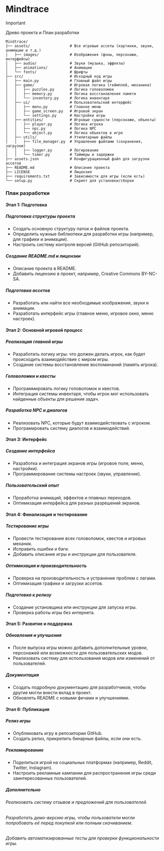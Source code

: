 # Mindtrace
>[!IMPORTANT]
> Древо проекта и План разработки

```plaintext
Mindtrace/
├── assets/                  # Все игровые ассеты (картинки, звуки, анимации и т.д.)
│   ├── images/              # Изображения (фоны, персонажи, интерфейсы)
│   ├── audio/               # Звуки (музыка, эффекты)
│   ├── animations/          # Анимации
│   └── fonts/               # Шрифты
├── src/                     # Исходный код игры
│   ├── main.py              # Главный файл игры
│   ├── game/                # Игровая логика (геймплей, механики)
│   │   ├── puzzles.py       # Логика головоломок
│   │   ├── memory.py        # Логика восстановления памяти
│   │   └── inventory.py     # Логика инвентаря
│   ├── ui/                  # Пользовательский интерфейс
│   │   ├── menu.py          # Главное меню
│   │   ├── game_screen.py   # Игровой экран
│   │   └── settings.py      # Настройки игры
│   ├── entities/            # Игровые сущности (персонажи, объекты)
│   │   ├── player.py        # Логика игрока
│   │   ├── npc.py           # Логика NPC
│   │   └── object.py        # Логика объектов в игре
│   ├── utils/               # Утилитарные файлы
│   │   ├── file_manager.py  # Управление файлами (сохранения, загрузки)
│   │   ├── logger.py        # Логирование
│   │   └── timer.py         # Таймеры и задержки
├── assets.json              # Конфигурационный файл для загрузки ассетов
├── README.md                # Описание проекта
├── LICENSE                  # Лицензия
├── requirements.txt         # Зависимости для игры (если есть)
└── setup.py                 # Скрипт для установки/сборки
```

### План разработки

#### Этап 1: Подготовка

##### Подготовка структуры проекта

- Создать основную структуру папок и файлов проекта.
- Определить нужные библиотеки для разработки игры (например, для графики и анимации).
- Настроить систему контроля версий (GitHub репозиторий).

##### Создание README.md и лицензии

- Описание проекта в README.
- Добавить лицензию в проект, например, Creative Commons BY-NC-SA.

##### Подготовка ассетов

- Разработать или найти все необходимые изображения, звуки и анимации.
- Разработать интерфейс игры (главное меню, игровое окно, меню настроек).

#### Этап 2: Основной игровой процесс

##### Реализация главной игры

- Разработать логику игры: что должен делать игрок, как будет происходить взаимодействие с миром игры.
- Создание системы восстановление воспоминаний (память игрока).

##### Головоломки и квесты

- Программировать логику головоломок и квестов.
- Интеграция системы инвентаря, чтобы игрок мог использовать найденные объекты для решения задач.

##### Разработка NPC и диалогов

- Реализовать NPC, которые будут взаимодействовать с игроком.
- Програмировать систему диалогов и взаимодействий.

#### Этап 3: Интерфейс

##### Создание интерфейса

- Разработка и интеграция экранов игры (игровое поле, меню, настройки).
- Программирование системы настроек (звуки, управление).

##### Пользовательский опыт

- Проработка анимаций, эффектов и плавных переходов.
- Оптимизация интерфейса для разных разрешений экранов.

#### Этап 4: Финализация и тестирование

##### Тестирование игры

- Провести тестирование всех головоломок, квестов и игровых механик.
- Исправить ошибки и баги.
- Добавить описание игры и инструкции для пользователя.

##### Оптимизация и производительность

- Проверка на производительность и устранение проблем с лагами.
- Оптимизация графики и загрузки ассетов.


##### Подготовка к релизу

- Создание установщика или инструкции для запуска игры.
- Проверка работы игры без интернета.

#### Этап 5: Развитие и поддержка

##### Обновления и улучшения

- После выпуска игры можно добавить дополнительные уровни, персонажей или возможности для пользовательских модов.
- Реализовать систему для использования модов или изменений от пользователей.

##### Документация

- Создать подробную документацию для разработчиков, чтобы другие могли внести вклад в проект.
- Обновлять README с новыми фичами и улучшениями.

#### Этап 6: Публикация

##### Релиз игры

- Опубликовать игру в репозитории GitHub.
- Создать релиз, прикрепить бинарные файлы, если они есть.

##### Рекламирование

- Поделиться игрой на социальных платформах (например, Reddit, Twitter, Instagram).
- Настроить рекламные кампании для распространения игры среди заинтересованных пользователей.



##### Дополнительно

###### Реализовать систему отзывов и предложений для пользователей.
###### Разработать демо-версию игры, чтобы пользователи могли попробовать её перед покупкой или полным скачиванием.
###### Добавить автоматизированные тесты для проверки функциональности игры.


